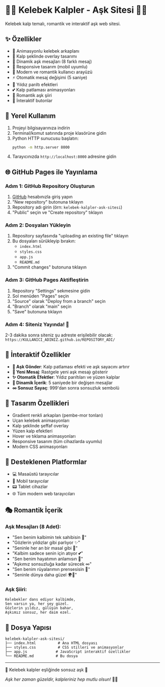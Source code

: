 # 🦋💖 Kelebek Kalpler - Aşk Sitesi 💖🦋

Kelebek kalp temalı, romantik ve interaktif aşk web sitesi.

## ✨ Özellikler

- 🦋 Animasyonlu kelebek arkaplanı
- 💖 Kalp şeklinde overlay tasarımı
- 💝 Dinamik aşk mesajları (8 farklı mesaj)
- 📱 Responsive tasarım (mobil uyumlu)
- 🎨 Modern ve romantik kullanıcı arayüzü
- ⚡ Otomatik mesaj değişimi (5 saniye)
- 💫 Yıldız parıltı efektleri
- 💕 Kalp patlaması animasyonları
- 📖 Romantik aşk şiiri
- 🎯 İnteraktif butonlar

## 🚀 Yerel Kullanım

1. Projeyi bilgisayarınıza indirin
2. Terminal/komut satırında proje klasörüne gidin
3. Python HTTP sunucusu başlatın:
   ```bash
   python -m http.server 8000
   ```
4. Tarayıcınızda `http://localhost:8000` adresine gidin

## 🌐 GitHub Pages ile Yayınlama

### Adım 1: GitHub Repository Oluşturun
1. [GitHub](https://github.com) hesabınızla giriş yapın
2. "New repository" butonuna tıklayın
3. Repository adı girin (örn: `kelebek-kalpler-ask-sitesi`)
4. "Public" seçin ve "Create repository" tıklayın

### Adım 2: Dosyaları Yükleyin
1. Repository sayfasında "uploading an existing file" tıklayın
2. Bu dosyaları sürükleyip bırakın:
   - `index.html`
   - `styles.css`
   - `app.js`
   - `README.md`
3. "Commit changes" butonuna tıklayın

### Adım 3: GitHub Pages Aktifleştirin
1. Repository "Settings" sekmesine gidin
2. Sol menüden "Pages" seçin
3. "Source" olarak "Deploy from a branch" seçin
4. "Branch" olarak "main" seçin
5. "Save" butonuna tıklayın

### Adım 4: Siteniz Yayında! 🎉
2-3 dakika sonra siteniz şu adreste erişilebilir olacak:
`https://KULLANICI_ADINIZ.github.io/REPOSITORY_ADI/`

## 💖 İnteraktif Özellikler

- **💖 Aşk Gönder**: Kalp patlaması efekti ve aşk sayacını artırır
- **💝 Yeni Mesaj**: Rastgele yeni aşk mesajı gösterir
- **✨ Otomatik Efektler**: Yıldız parıltıları ve yüzen kalplar
- **🔄 Dinamik İçerik**: 5 saniyede bir değişen mesajlar
- **∞ Sonsuz Sayaç**: 999'dan sonra sonsuzluk sembolü

## 🎨 Tasarım Özellikleri

- Gradient renkli arkaplan (pembe-mor tonları)
- Uçan kelebek animasyonları
- Kalp şeklinde şeffaf overlay
- Yüzen kalp efektleri
- Hover ve tıklama animasyonları
- Responsive tasarım (tüm cihazlarda uyumlu)
- Modern CSS animasyonları

## 📱 Desteklenen Platformlar

- 💻 Masaüstü tarayıcılar
- 📱 Mobil tarayıcılar
- 📟 Tablet cihazlar
- 🌐 Tüm modern web tarayıcıları

## 🎭 Romantik İçerik

### Aşk Mesajları (8 Adet):
- "Sen benim kalbimin tek sahibisin 💖"
- "Gözlerin yıldızlar gibi parlıyor ✨"
- "Seninle her an bir masal gibi 🌹"
- "Kalbim sadece senin için atıyor 💕"
- "Sen benim hayatımın anlamısın 🦋"
- "Aşkımız sonsuzluğa kadar sürecek ∞"
- "Sen benim rüyalarımın prensesisin 👑"
- "Seninle dünya daha güzel 🌍💖"

### Aşk Şiiri:
```
Kelebekler dans ediyor kalbimde,
Sen varsın ya, her şey güzel.
Gözlerin yıldız, gülüşün bahar,
Aşkımız sonsuz, her daim ezel.
```

## 💝 Dosya Yapısı

```
kelebek-kalpler-ask-sitesi/
├── index.html          # Ana HTML dosyası
├── styles.css          # CSS stilleri ve animasyonlar
├── app.js             # JavaScript interaktif özellikler
└── README.md          # Bu dosya
```

---

💖 Kelebek kalpler eşliğinde sonsuz aşk 💖

*Aşk her zaman güzeldir, kalpleriniz hep mutlu olsun!* 🦋✨

